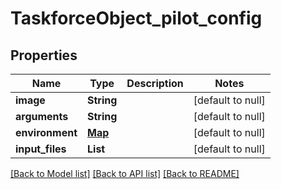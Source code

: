 # TaskforceObject_pilot_config

## Properties

| Name             | Type                                                         | Description | Notes             |
|------------------|--------------------------------------------------------------|-------------|-------------------|
| **image**        | **String**                                                   |             | [default to null] |
| **arguments**    | **String**                                                   |             | [default to null] |
| **environment**  | [**Map**](TaskforceObject_pilot_config_environment_value.md) |             | [default to null] |
| **input\_files** | **List**                                                     |             | [default to null] |

[[Back to Model list]](../README.md#documentation-for-models) [[Back to API list]](../README.md#documentation-for-api-endpoints) [[Back to README]](../README.md)
